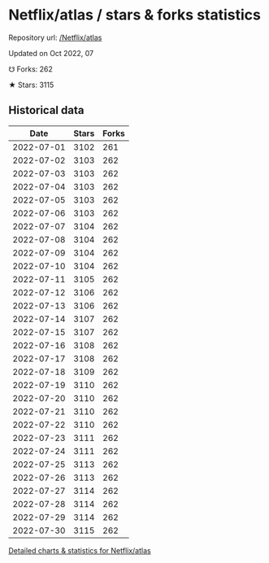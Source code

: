 # Netflix/atlas / stars & forks statistics

Repository url: [/Netflix/atlas](https://github.com/Netflix/atlas)

Updated on Oct 2022, 07

☋ Forks: 262

★ Stars: 3115

## Historical data
| Date | Stars | Forks |
|------|-------|-------|
| 2022-07-01 | 3102 | 261 | 
| 2022-07-02 | 3103 | 262 | 
| 2022-07-03 | 3103 | 262 | 
| 2022-07-04 | 3103 | 262 | 
| 2022-07-05 | 3103 | 262 | 
| 2022-07-06 | 3103 | 262 | 
| 2022-07-07 | 3104 | 262 | 
| 2022-07-08 | 3104 | 262 | 
| 2022-07-09 | 3104 | 262 | 
| 2022-07-10 | 3104 | 262 | 
| 2022-07-11 | 3105 | 262 | 
| 2022-07-12 | 3106 | 262 | 
| 2022-07-13 | 3106 | 262 | 
| 2022-07-14 | 3107 | 262 | 
| 2022-07-15 | 3107 | 262 | 
| 2022-07-16 | 3108 | 262 | 
| 2022-07-17 | 3108 | 262 | 
| 2022-07-18 | 3109 | 262 | 
| 2022-07-19 | 3110 | 262 | 
| 2022-07-20 | 3110 | 262 | 
| 2022-07-21 | 3110 | 262 | 
| 2022-07-22 | 3110 | 262 | 
| 2022-07-23 | 3111 | 262 | 
| 2022-07-24 | 3111 | 262 | 
| 2022-07-25 | 3113 | 262 | 
| 2022-07-26 | 3113 | 262 | 
| 2022-07-27 | 3114 | 262 | 
| 2022-07-28 | 3114 | 262 | 
| 2022-07-29 | 3114 | 262 | 
| 2022-07-30 | 3115 | 262 | 


[Detailed charts & statistics for Netflix/atlas](https://reviewgithub.com/rep/Netflix/atlas)
